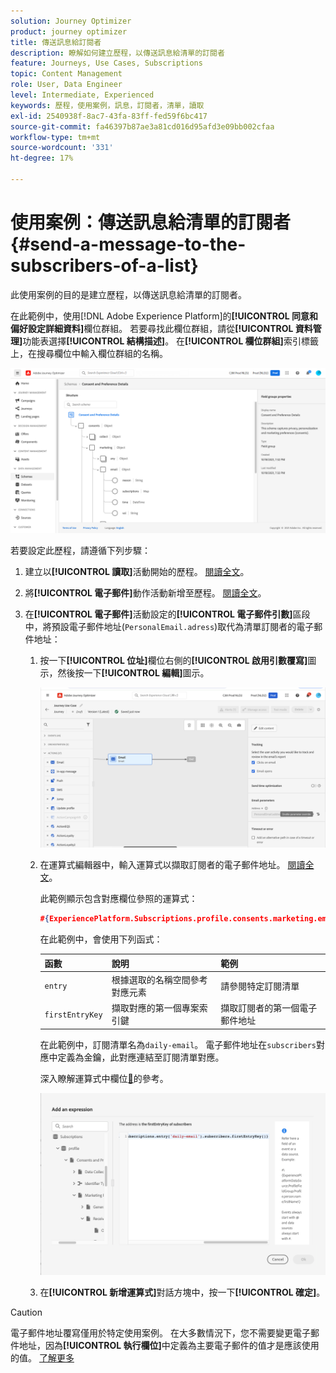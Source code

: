 ```yaml
---
solution: Journey Optimizer
product: journey optimizer
title: 傳送訊息給訂閱者
description: 瞭解如何建立歷程，以傳送訊息給清單的訂閱者
feature: Journeys, Use Cases, Subscriptions
topic: Content Management
role: User, Data Engineer
level: Intermediate, Experienced
keywords: 歷程，使用案例，訊息，訂閱者，清單，讀取
exl-id: 2540938f-8ac7-43fa-83ff-fed59f6bc417
source-git-commit: fa46397b87ae3a81cd016d95afd3e09bb002cfaa
workflow-type: tm+mt
source-wordcount: '331'
ht-degree: 17%

---
```


# 使用案例：傳送訊息給清單的訂閱者{#send-a-message-to-the-subscribers-of-a-list}

此使用案例的目的是建立歷程，以傳送訊息給清單的訂閱者。

在此範例中，使用[!DNL Adobe Experience Platform]的&#x200B;**[!UICONTROL 同意和偏好設定詳細資料]**&#x200B;欄位群組。 若要尋找此欄位群組，請從&#x200B;**[!UICONTROL 資料管理]**&#x200B;功能表選擇&#x200B;**[!UICONTROL 結構描述]**。 在&#x200B;**[!UICONTROL 欄位群組]**&#x200B;索引標籤上，在搜尋欄位中輸入欄位群組的名稱。

![此欄位群組包含訂閱專案](assets/consent-and-preference-details-field-group.png)

若要設定此歷程，請遵循下列步驟：

1. 建立以&#x200B;**[!UICONTROL 讀取]**&#x200B;活動開始的歷程。 [閱讀全文](journey-gs.md)。
1. 將&#x200B;**[!UICONTROL 電子郵件]**&#x200B;動作活動新增至歷程。 [閱讀全文](journeys-message.md)。
1. 在&#x200B;**[!UICONTROL 電子郵件]**&#x200B;活動設定的&#x200B;**[!UICONTROL 電子郵件引數]**&#x200B;區段中，將預設電子郵件地址(`PersonalEmail.adress`)取代為清單訂閱者的電子郵件地址：

   1. 按一下&#x200B;**[!UICONTROL 位址]**&#x200B;欄位右側的&#x200B;**[!UICONTROL 啟用引數覆寫]**&#x200B;圖示，然後按一下&#x200B;**[!UICONTROL 編輯]**&#x200B;圖示。

      ![](assets/message-to-subscribers-uc-1.png)

   1. 在運算式編輯器中，輸入運算式以擷取訂閱者的電子郵件地址。 [閱讀全文](expression/expressionadvanced.md)。

      此範例顯示包含對應欄位參照的運算式：

      ```json
      #{ExperiencePlatform.Subscriptions.profile.consents.marketing.email.subscriptions.entry('daily-email').subscribers.firstEntryKey()}
      ```

      在此範例中，會使用下列函式：

      | 函數 | 說明 | 範例 |
      | --- | --- | --- |
      | `entry` | 根據選取的名稱空間參考對應元素 | 請參閱特定訂閱清單 |
      | `firstEntryKey` | 擷取對應的第一個專案索引鍵 | 擷取訂閱者的第一個電子郵件地址 |

      在此範例中，訂閱清單名為`daily-email`。 電子郵件地址在`subscribers`對應中定義為金鑰，此對應連結至訂閱清單對應。

      深入瞭解運算式中欄位[&#128279;](expression/field-references.md)的參考。

      ![](assets/message-to-subscribers-uc-2.png)

   1. 在&#x200B;**[!UICONTROL 新增運算式]**&#x200B;對話方塊中，按一下&#x200B;**[!UICONTROL 確定]**。

>[!CAUTION]
>
>電子郵件地址覆寫僅用於特定使用案例。 在大多數情況下，您不需要變更電子郵件地址，因為&#x200B;**[!UICONTROL 執行欄位]**&#x200B;中定義為主要電子郵件的值才是應該使用的值。 [了解更多](../configuration/primary-email-addresses.md)
